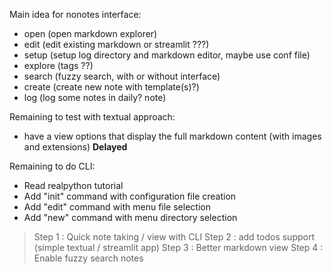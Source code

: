 Main idea for nonotes interface: 
  - open (open markdown explorer)
  - edit (edit existing markdown or streamlit ???)
  - setup (setup log directory and markdown editor, maybe use conf file)
  - explore (tags ??)
  - search (fuzzy search, with or without interface)
  - create (create new note with template(s)?)
  - log (log some notes in daily? note)

Remaining to test with textual approach:  
- have a view options that display the full markdown content (with images and extensions) **Delayed**

Remaining to do CLI: 
- Read realpython tutorial
- Add "init" command with configuration file creation
- Add "edit" command with menu file selection
- Add "new" command with menu directory selection

> Step 1 : Quick note taking / view with CLI 
> Step 2 : add todos support (simple textual / streamlit app)
> Step 3 : Better markdown view 
> Step 4 : Enable fuzzy search notes 